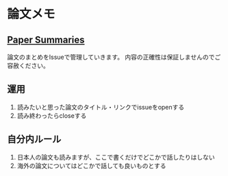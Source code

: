 # 論文メモ

## [Paper Summaries](https://github.com/nogawanogawa/paper_memo/issues?q=is%3Aissue)

論文のまとめをIssueで管理していきます。
内容の正確性は保証しませんのでご容赦ください。

## 運用
1. 読みたいと思った論文のタイトル・リンクでissueをopenする
2. 読み終わったらcloseする

## 自分内ルール
1. 日本人の論文も読みますが、ここで書くだけでどこかで話したりはしない
2. 海外の論文についてはどこかで話しても良いものとする

